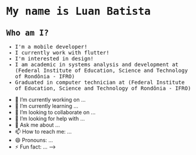<samp>

  
# <samp>My name is Luan Batista</samp>


## Who am I?

- I'm a mobile developer!
- I currently work with flutter!
- I'm interested in design!
- I am academic in systems analysis and development at (Federal Institute of Education, Science and Technology of Rondônia - IFRO)
- Graduated in computer technician at (Federal Institute of Education, Science and Technology of Rondônia - IFRO)

</samp>

- 🔭 I’m currently working on ...
- 🌱 I’m currently learning ...
- 👯 I’m looking to collaborate on ...
- 🤔 I’m looking for help with ...
- 💬 Ask me about ...
- 📫 How to reach me: ...
- 😄 Pronouns: ...
- ⚡ Fun fact: ...
-->
